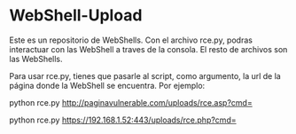 # WebShell-Upload
Este es un repositorio de WebShells. Con el archivo rce.py, podras interactuar con las WebShell a traves de la consola. El resto de archivos son las WebShells.

Para usar rce.py, tienes que pasarle al script, como argumento, la url de la página donde la WebShell se encuentra. Por ejemplo:

python rce.py http://paginavulnerable.com/uploads/rce.asp?cmd=

python rce.py https://192.168.1.52:443/uploads/rce.php?cmd=

